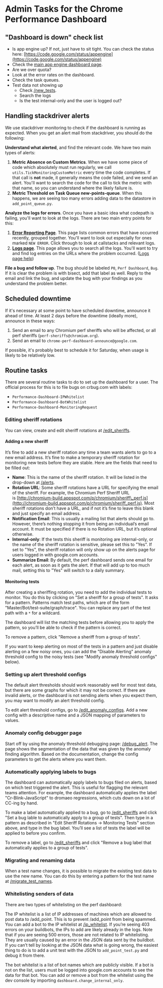 # Admin Tasks for the Chrome Performance Dashboard

## "Dashboard is down" check list

- Is app engine up? If not, just have to sit tight. You can check the status
here: [https://code.google.com/status/appengine](https://code.google.com/status/appengine)
- Check the [main app engine dashboard page](https://console.developers.google.com/appengine?project=chromeperf&moduleId=default).
- Are we over quota?
- Look at the error rates on the dashboard.
- Check the task queues.
- Test data not showing up
  - Check [/new\_tests](https://chromeperf.appspot.com/new_tests).
  - Search the logs
  - Is the test internal-only and the user is logged out?

## Handling stackdriver alerts

We use stackdriver monitoring to check if the dashboard is running as expected.
When you get an alert mail from stackdriver, you should do the following:

**Understand what alerted**, and find the relevant code. We have two main types
of alerts:

1. **Metric Absence on Custom Metrics**. When we have some piece of code which
   absolutely must run regularly, we call `utils.TickMonitoringCustomMetric`
   every time the code completes. If that call is **not** made, it generally
   means the code failed, and we send an alert. You'll want to search the code
   for the call to tick the metric with that name, so you can understand where
   the likely failure is.
2. **Metric Threshold on Task Queue new-points-queue**. When this happens, we are
   seeing too many errors adding data to the datastore in `add_point_queue.py`.

**Analyze the logs for errors**. Once you have a basic idea what codepath is
failing, you'll want to look at the logs. There are two main entry points for
this:

1. **[Error Reporting Page](http://go/chromeperf-errors)**. This page
   lists common errors that have occurred recently, grouped together. You'll
   want to look out especially for ones marked `NEW ERROR`. Click through to
   look at callstacks and relevant logs.
2. **[Logs page](http://go/chromeperf-logs)**. This page allows you to search
   all the logs. You'll want to try and find log entries on the URLs where the
   problem occurred.
   ([Logs page help](https://cloud.google.com/logging/docs/view/logs_viewer))

**File a bug and follow up**. The bug should be labeled `P0`, `Perf Dashboard`,
`Bug`. If it is clear the problem is with bisect, add that label as well. Reply
to the email and link the bug, and update the bug with your findings as you
understand the problem better.

## Scheduled downtime

If it's necessary at some point to have scheduled downtime, announce
it ahead of time. At least 2 days before the downtime (ideally more),
announce in these ways:

 1. Send an email to any Chromium perf sheriffs who will be affected,
    or all perf sheriffs (`perf-sheriffs@chromium.org`).
 2. Send an email to `chrome-perf-dashboard-announce@google.com`.

If possible, it's probably best to schedule it for Saturday, when usage
is likely to be relatively low.

## Routine tasks

There are several routine tasks to do to set up the dashboard for a
user. The official process for this is to file bugs on crbug.com
with labels:

- `Performance-Dashboard-IPWhitelist`
- `Performance-Dashboard-BotWhitelist`
- `Performance-Dashboard-MonitoringRequest`

### Editing sheriff rotations

You can view, create and edit sheriff rotations
at [/edit\_sheriffs](https://chromeperf.appspot.com/edit_sheriffs).

#### Adding a new sheriff

It’s fine to add a new sheriff rotation any time a team wants alerts
to go to a new email address. It’s fine to make a temporary sheriff
rotation for monitoring new tests before they are stable. Here are the
fields that need to be filled out:

 - **Name**: This is the name of the sheriff
   rotation. It will be listed in the drop-down
   at [/alerts](https://chromeperf.appspot.com/alerts).
 - **Rotation URL**: Some sheriff rotations have a URL for specifying
   the email of the sheriff. For example, the Chromium Perf Sheriff URL
   is [http://chromium-build.appspot.com/p/chromium/sheriff\_perf.js](http://chromium-build.appspot.com/p/chromium/sheriff_perf.js).
   Most sheriff rotations don’t have a URL, and if not it’s fine to leave
   this blank and just specify an email address.
 - **Notification Email**:
   This is usually a mailing list that alerts should go to. However,
   there’s nothing stopping it from being an individual’s email
   account. It must be specified if there is no Rotation URL, but it’s
   optional otherwise.
 - **Internal-only**: If the tests this sheriff is monitoring are internal-only,
   or the name of the sheriff rotation is sensitive, please
   set this to "Yes". If set to "Yes", the sheriff rotation will only
   show up on the alerts page for users logged in with google.com accounts.
 - **Summarize Email**: By default, the perf dashboard sends one email
   for each alert, as soon as it gets the alert. If that will add up to
   too much mail, setting this to "Yes" will switch to a daily summary.

#### Monitoring tests

After creating a sheriffing rotation, you need to add the individual
tests to monitor. You do this by clicking on "Set a sheriff for a
group of tests". It asks for a pattern. Patterns match test paths,
which are of the form "Master/Bot/test-suite/graph/trace". You can replace
any part of the test path with a `*` for a wildcard.

The dashboard will list the matching tests before allowing you to apply
the pattern, so you’ll be able to check if the pattern is correct.

To remove a pattern, click "Remove a sheriff from a group of tests".

If you want to keep alerting on most of the tests in a pattern and
just disable alerting on a few noisy ones, you can add the "Disable
Alerting" anomaly threshold config to the noisy tests (see "Modify
anomaly threshold configs" below).

### Setting up alert threshold configs

The default alert thresholds should work reasonably well for most test
data, but there are some graphs for which it may not be correct. If
there are invalid alerts, or the dashboard is not sending alerts when
you expect them, you may want to modify an alert threshold config.

To edit alert threshold configs, go
to [/edit\_anomaly\_configs](https://chromeperf.appspot.com/edit_anomaly_configs).
Add a new config with a descriptive name and a JSON mapping of parameters
to values.

### Anomaly config debugger page

Start off by using the anomaly threshold debugging
page: [/debug\_alert](https://chromeperf.appspot.com/debug_alert). The
page shows the segmentation of the data that was given by the anomaly
finding algorithm. Based on the documentation, change the config
parameters to get the alerts where you want them.

### Automatically applying labels to bugs

The dashboard can automatically apply labels to bugs filed on alerts,
based on which test triggered the alert. This is useful for flagging
the relevant teams attention. For example, the dashboard automatically
applies the label "Cr-Blink-JavaScript" to dromaeo regressions,
which cuts down on a lot of CC-ing by hand.

To make a label automatically applied to a bug, go
to [/edit\_sheriffs](https://chromeperf.appspot.com/edit_sheriffs) and
click "Set a bug lable to automatically apply to a group of
tests". Then type in a pattern as described in "Edit Sheriff
Rotations -&gt; Monitoring Tests" section above, and type in the bug
label. You’ll see a list of tests the label will be applied to before
you confirm.

To remove a label, go
to [/edit\_sheriffs](https://chromeperf.appspot.com/edit_sheriffs) and
click "Remove a bug label that automatically applies to a group of
tests".

### Migrating and renaming data

When a test name changes, it is possible to migrate
the existing test data to use the new name. You
can do this by entering a pattern for the test name
at [/migrate\_test\_names](https://chromeperf.appspot.com/migrate_test_names).

### Whitelisting senders of data

There are two types of whitelisting on the perf dashboard:

The IP whitelist is a list of IP addresses of machines which
are allowed to post data to /add\_point. This is to prevent
/add\_point from being spammed. You can add a bot to the IP whitelist
at [/ip\_whitelist](https://chromeperf.appspot.com/ip_whitelist). If
you’re seeing 403 errors on your buildbots, the IPs to add are likely
already in the logs. Note that if you are seeing 500 errors, those are
not related to IP whitelisting. They are usually caused by an error in
the JSON data sent by the buildbot. If you can’t tell by looking at
the JSON data what is going wrong, the easiest thing to do is to add a
unit test with the JSON to `add_point_test.py` and debug it from there.

The bot whitelist is a list of bot names which are publicly visible. If a
bot is not on the list, users must be logged into google.com accounts to
see the data for that bot. You can add or remove a bot from the whitelist
using the dev console by importing `dashboard.change_internal_only`.
